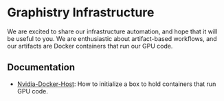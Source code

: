 # Graphistry Infrastructure

We are excited to share our infrastructure automation, and hope that it will be useful to you. We are enthusiastic about artifact-based workflows, and our artifacts are Docker containers that run our GPU code.

## Documentation

* [Nvidia-Docker-Host](https://github.com/graphistry/infrastructure/tree/master/nvidia-docker-host): How to initialize a box to hold containers that run GPU code.
